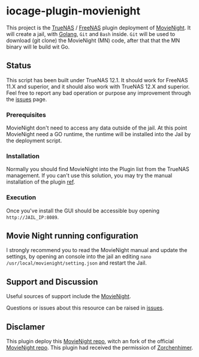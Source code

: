 # iocage-plugin-movienight

This project is the [TrueNAS](https://www.truenas.com) / [FreeNAS](https://www.freenas.org) plugin deployment of [MovieNight](https://github.com/zorglube/MovieNight). It will create a jail, with [Golang](https://golang.org/dl/), `Git` and `Bash` inside. `Git` will be used to download (git clone) the MovieNight (MN) code, after that that the MN binary will le build wit Go.

## Status

This script has been built under TrueNAS 12.1. It should work for FreeNAS 11.X and superior, and it should also work with TrueNAS 12.X and superior. Feel free to report any bad operation or purpose any improvement through the [issues](https://github.com/zorglube/iocage-plugin-movienight/issues) page.

### Prerequisites

MovieNight don't need to access any data outside of the jail. At this point MovieNight need a GO runtime, the runtime will be installed into the Jail by the deployment script.

### Installation

Normally you should find MovieNight into the Plugin list from the TrueNAS management. If you can't use this solution, you may try the manual installation of the plugin [ref](https://github.com/freenas/iocage-ix-plugins).

### Execution

Once you've install the GUI should be accessible buy opening `http://JAIL_IP:8089`.

## Movie Night running configuration

I strongly recommend you to read the MovieNight manual and update the settings, by opening an console into the jail an editing `nano /usr/local/movienight/setting.json` and restart the Jail.

## Support and Discussion

Useful sources of support include the [MovieNight](https://github.com/zorchenhimer/MovieNight).

Questions or issues about this resource can be raised in [issues](https://github.com/zorglube/iocage-plugin-movienight/issues).  

## Disclamer

This plugin deploy this [MovieNight repo](https://github.com/zorglube/MovieNight), witch an fork of the official [MovieNight repo](https://github.com/zorchenhimer/MovieNight). This plugin had received the permission of [Zorchenhimer](https://github.com/zorchenhimer).
